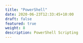 ```yaml
---
title: "PowerShell"
date: 2020-06-23T12:33:45+10:00
draft: false
featured: true
weight: 8
description: PowerShell Scripting
---
```

